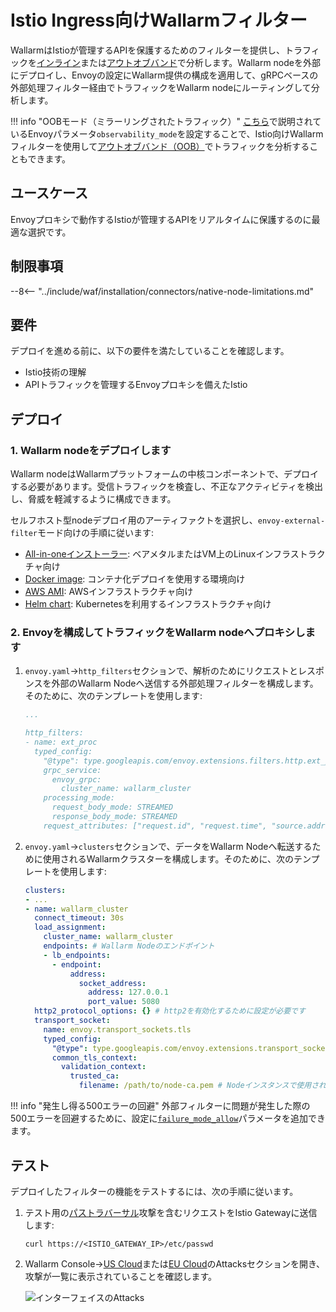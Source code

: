 [attacks-in-ui-image]:              ../../images/admin-guides/test-attacks-quickstart.png
[custom-blocking-page-docs]:        ../../admin-en/configuration-guides/configure-block-page-and-code.md
[ptrav-attack-docs]:                ../../attacks-vulns-list.md#path-traversal
[multitenancy-overview]:            ../multi-tenant/overview.md
[applications-docs]:                ../../user-guides/settings/applications.md
[available-filtration-modes]:       ../../admin-en/configure-wallarm-mode.md#available-filtration-modes
[ui-filtration-mode]:              ../../admin-en/configure-wallarm-mode.md#general-filtration-mode
[self-hosted-connector-node-helm-conf]: ../native-node/helm-chart-conf.md
[helm-chart-native-node]:           ../native-node/helm-chart.md
[custom-blocking-page]:             ../../admin-en/configuration-guides/configure-block-page-and-code.md
[rate-limiting]:                    ../../user-guides/rules/rate-limiting.md
[multi-tenancy]:                    ../multi-tenant/overview.md

# Istio Ingress向けWallarmフィルター

WallarmはIstioが管理するAPIを保護するためのフィルターを提供し、トラフィックを[インライン](../inline/overview.md)または[アウトオブバンド](../oob/overview.md)で分析します。Wallarm nodeを外部にデプロイし、Envoyの設定にWallarm提供の構成を適用して、gRPCベースの外部処理フィルター経由でトラフィックをWallarm nodeにルーティングして分析します。

!!! info "OOBモード（ミラーリングされたトラフィック）"
    [こちら](https://www.envoyproxy.io/docs/envoy/latest/api-v3/extensions/filters/http/ext_proc/v3/ext_proc.proto#envoy-v3-api-msg-extensions-filters-http-ext-proc-v3-externalprocessor)で説明されているEnvoyパラメータ`observability_mode`を設定することで、Istio向けWallarmフィルターを使用して[アウトオブバンド（OOB）](../oob/overview.md)でトラフィックを分析することもできます。

## ユースケース

Envoyプロキシで動作するIstioが管理するAPIをリアルタイムに保護するのに最適な選択です。

## 制限事項

--8<-- "../include/waf/installation/connectors/native-node-limitations.md"

## 要件

デプロイを進める前に、以下の要件を満たしていることを確認します。

* Istio技術の理解
* APIトラフィックを管理するEnvoyプロキシを備えたIstio

## デプロイ

### 1. Wallarm nodeをデプロイします

Wallarm nodeはWallarmプラットフォームの中核コンポーネントで、デプロイする必要があります。受信トラフィックを検査し、不正なアクティビティを検出し、脅威を軽減するように構成できます。

セルフホスト型nodeデプロイ用のアーティファクトを選択し、`envoy-external-filter`モード向けの手順に従います:

* [All-in-oneインストーラー](../native-node/all-in-one.md): ベアメタルまたはVM上のLinuxインフラストラクチャ向け
* [Docker image](../native-node/docker-image.md): コンテナ化デプロイを使用する環境向け
* [AWS AMI](../native-node/aws-ami.md): AWSインフラストラクチャ向け
* [Helm chart](../native-node/helm-chart.md): Kubernetesを利用するインフラストラクチャ向け

### 2. Envoyを構成してトラフィックをWallarm nodeへプロキシします

1. `envoy.yaml`→`http_filters`セクションで、解析のためにリクエストとレスポンスを外部のWallarm Nodeへ送信する外部処理フィルターを構成します。そのために、次のテンプレートを使用します:

    ```yaml
    ...

    http_filters:
    - name: ext_proc
      typed_config:
        "@type": type.googleapis.com/envoy.extensions.filters.http.ext_proc.v3.ExternalProcessor
        grpc_service:
          envoy_grpc:
            cluster_name: wallarm_cluster
        processing_mode:
          request_body_mode: STREAMED
          response_body_mode: STREAMED
        request_attributes: ["request.id", "request.time", "source.address"]
    ```
1. `envoy.yaml`→`clusters`セクションで、データをWallarm Nodeへ転送するために使用されるWallarmクラスターを構成します。そのために、次のテンプレートを使用します:

    ```yaml
    clusters:
    - ...
    - name: wallarm_cluster
      connect_timeout: 30s
      load_assignment:
        cluster_name: wallarm_cluster
        endpoints: # Wallarm Nodeのエンドポイント
        - lb_endpoints:
          - endpoint:
              address:
                socket_address:
                  address: 127.0.0.1
                  port_value: 5080
      http2_protocol_options: {} # http2を有効化するために設定が必要です
      transport_socket:
        name: envoy.transport_sockets.tls
        typed_config:
          "@type": type.googleapis.com/envoy.extensions.transport_sockets.tls.v3.UpstreamTlsContext
          common_tls_context:
            validation_context:
              trusted_ca:
                filename: /path/to/node-ca.pem # Nodeインスタンスで使用される証明書を発行したCA
    ```

!!! info "発生し得る500エラーの回避"
    外部フィルターに問題が発生した際の500エラーを回避するために、設定に[`failure_mode_allow`](https://www.envoyproxy.io/docs/envoy/latest/api-v3/extensions/filters/http/ext_proc/v3/ext_proc.proto)パラメータを追加できます。

## テスト

デプロイしたフィルターの機能をテストするには、次の手順に従います。

1. テスト用の[パストラバーサル][ptrav-attack-docs]攻撃を含むリクエストをIstio Gatewayに送信します:

    ```
    curl https://<ISTIO_GATEWAY_IP>/etc/passwd
    ```
1. Wallarm Console→[US Cloud](https://us1.my.wallarm.com/attacks)または[EU Cloud](https://my.wallarm.com/attacks)のAttacksセクションを開き、攻撃が一覧に表示されていることを確認します。

    ![インターフェイスのAttacks][attacks-in-ui-image]